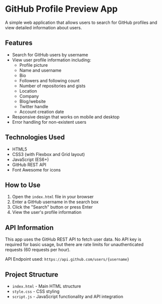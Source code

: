 # GitHub Profile Preview App

A simple web application that allows users to search for GitHub profiles and view detailed information about users.

## Features

- Search for GitHub users by username
- View user profile information including:
  - Profile picture
  - Name and username
  - Bio
  - Followers and following count
  - Number of repositories and gists
  - Location
  - Company
  - Blog/website
  - Twitter handle
  - Account creation date
- Responsive design that works on mobile and desktop
- Error handling for non-existent users

## Technologies Used

- HTML5
- CSS3 (with Flexbox and Grid layout)
- JavaScript (ES6+)
- GitHub REST API
- Font Awesome for icons

## How to Use

1. Open the `index.html` file in your browser
2. Enter a GitHub username in the search box
3. Click the "Search" button or press Enter
4. View the user's profile information

## API Information

This app uses the GitHub REST API to fetch user data. No API key is required for basic usage, but there are rate limits for unauthenticated requests (60 requests per hour).

API Endpoint used: `https://api.github.com/users/{username}`

## Project Structure

- `index.html` - Main HTML structure
- `style.css` - CSS styling
- `script.js` - JavaScript functionality and API integration 